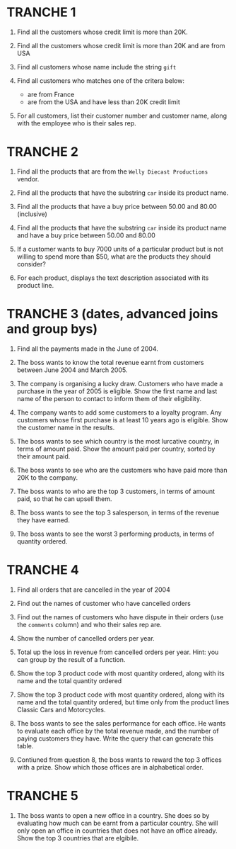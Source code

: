 # TRANCHE 1

1. Find all the customers whose credit limit is more than 20K.

2. Find all the customers whose credit limit is more than 20K and are from USA

3. Find all customers whose name include the string `gift`

4. Find all customers who matches one of the critera below:
    * are from France  
    * are from the USA and have less than 20K credit limit

5. For all customers, list their customer number and customer name, along with the employee who is their sales rep.

# TRANCHE 2

1. Find all the products that are from the `Welly Diecast Productions` vendor.

2. Find all the products that have the substring `car` inside its product name.

3. Find all the products that have a buy price between 50.00 and 80.00 (inclusive)

4. Find all the products that have the substring `car` inside its product name and have a buy price
between 50.00 and 80.00 

5. If a customer wants to buy 7000 units of a particular product but is not willing to spend more than $50,
what are the products they should consider?

6. For each product, displays the text description associated with its product line.

# TRANCHE 3 (dates, advanced joins and group bys)

1. Find all the payments made in the June of 2004.

2. The boss wants to know the total revenue earnt from customers between June 2004 and March 2005.

3. The company is organising a lucky draw. Customers who have made a purchase in the year of 2005 is eligible.
   Show the first name and last name of the person to contact to inform them of their eligibility.

4. The company wants to add some customers to a loyalty program. Any customers whose first purchase is at least
10 years ago is eligible. Show the customer name in the results.

5. The boss wants to see which country is the most lurcative country, in terms of amount paid.
   Show the amount paid per country, sorted by their amount paid.

6. The boss wants to see who are the customers who have paid more than 20K to the company.

7. The boss wants to who are the top 3 customers, in terms of amount paid, so that he can upsell them.

8. The boss wants to see the top 3 salesperson, in terms of the revenue they have earned.

9. The boss wants to see the worst 3 performing products, in terms of quantity ordered.

# TRANCHE 4
1. Find all orders that are cancelled in the year of 2004

2. Find out the names of customer who have cancelled orders

3. Find out the names of customers who have dispute in their orders (use the `comments` column) 
and who their sales rep are.

4. Show the number of cancelled orders per year.

5. Total up the loss in revenue from cancelled orders per year. Hint: you can group by the result
of a function.

6. Show the top 3 product code with most quantity ordered, along with its name and the total quantity
ordered
 
7. Show the top 3 product code with most quantity ordered, along with its name and the total quantity
ordered, but time only from the product lines Classic Cars and Motorcycles.

8. The boss wants to see the sales performance for each office. He wants to evaluate each office
by the total revenue made, and the number of paying customers they have. Write the query
that can generate this table. 

9. Contiuned from question 8, the boss wants to reward the top 3 offices with a prize. Show
which those offices are in alphabetical order.

# TRANCHE 5

1. The boss wants to open a new office in a country. She does so by evaluating how much can
be earnt from a particular country. She will only open an office in countries that does not
have an office already. Show the top 3 countries that are elgibile.
 